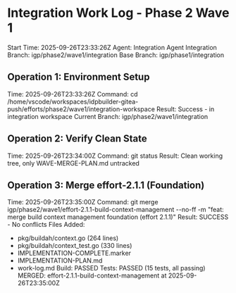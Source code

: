 # Integration Work Log - Phase 2 Wave 1
Start Time: 2025-09-26T23:33:26Z
Agent: Integration Agent
Integration Branch: igp/phase2/wave1/integration
Base Branch: igp/phase1/integration

## Operation 1: Environment Setup
Time: 2025-09-26T23:33:26Z
Command: cd /home/vscode/workspaces/idpbuilder-gitea-push/efforts/phase2/wave1/integration-workspace
Result: Success - in integration workspace
Current Branch: igp/phase2/wave1/integration

## Operation 2: Verify Clean State
Time: 2025-09-26T23:34:00Z
Command: git status
Result: Clean working tree, only WAVE-MERGE-PLAN.md untracked
## Operation 3: Merge effort-2.1.1 (Foundation)
Time: 2025-09-26T23:35:00Z
Command: git merge igp/phase2/wave1/effort-2.1.1-build-context-management --no-ff -m "feat: merge build context management foundation (effort 2.1.1)"
Result: SUCCESS - No conflicts
Files Added:
- pkg/buildah/context.go (264 lines)
- pkg/buildah/context_test.go (330 lines)
- IMPLEMENTATION-COMPLETE.marker
- IMPLEMENTATION-PLAN.md
- work-log.md
Build: PASSED
Tests: PASSED (15 tests, all passing)
MERGED: effort-2.1.1-build-context-management at 2025-09-26T23:35:00Z
